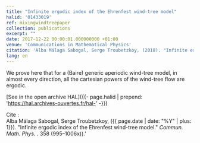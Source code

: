 ```yaml
---
title: "Infinite ergodic index of the Ehrenfest wind-tree model"
halid: '01433019'
ref: mixingwindtreepaper
collection: publications
excerpt: ""
date: 2017-12-22 00:00:01.000000000 +01:00
venue: 'Communications in Mathematical Physics'
citation: 'Alba Málaga Sabogal, Serge Troubetzkoy, (2018). "Infinite ergodic index of the Ehrenfest wind-tree model." <i> Commun. Math. Phys. </i>. 358 (995–1006x).'
lang: en
---
```


We prove here that for a (Baire) generic aperiodic wind-tree model, in almost every direction, all the cartesian powers of the wind-tree flow are ergodic.

[See in the open archive HAL]({{- page.halid | prepend: 'https://hal.archives-ouvertes.fr/hal-' -}})

Cite :<br>
Alba Málaga Sabogal, Serge Troubetzkoy, ({{ page.date | date: "%Y" | plus: 1}}). "Infinite ergodic index of the Ehrenfest wind-tree model." <i> Commun. Math. Phys. </i>. 358 (995–1006x)).'
